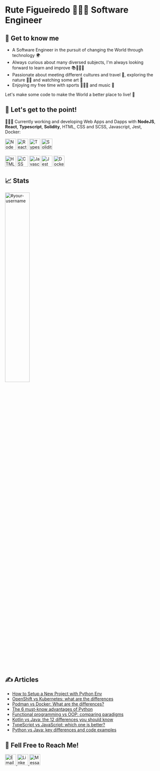 # Rute Figueiredo 👩🏻‍💻 Software Engineer

## 👋 Get to know me
- A Software Engineer in the pursuit of changing the World through technology 🌍
- Always curious about many diversed subjects, I'm always looking forward to learn and improve 📚🙇🏻‍♀️
- Passionate about meeting different cultures and travel 🛫, exploring the nature 🐾🌲 and watching some art 🎨
- Enjoying my free time with sports 🚵🏻‍♀️ and music 💃

Let's make some code to make the World a better place to live! 🌴

## 🎯 Let's get to the point!
👩🏻‍💻 Currently working and developing Web Apps and Dapps with **NodeJS**, **React**, **Typescript**, **Solidity**, HTML, CSS and SCSS, Javascript, Jest, Docker: <br />

<span>
  <img src="https://user-images.githubusercontent.com/23409167/225079105-8d0aa2ea-1db0-4905-a101-ef1d20e3d420.png" width="36" height="36" alt="NodeJS" />
  <img src="https://user-images.githubusercontent.com/23409167/225080919-c010b59d-4f11-4bca-971f-af8aa37aa81c.png" width="36" height="36" alt="React" />
  <img src="https://user-images.githubusercontent.com/23409167/225082390-9fc4591a-8a49-4130-9739-af19ae08f630.png" width="36" height="36" alt="Typescript" />
  <img src="https://user-images.githubusercontent.com/23409167/226442807-e681ef8d-0315-4c45-8259-1438e3f7745d.png" width="36" height="36" alt="Solidity" /> 
</span>
<br /><br />
<span>
  <img src="https://user-images.githubusercontent.com/23409167/226557605-b8099e8d-0bf3-4251-b711-dc14237525cc.png" width="36" height="36" alt="HTML" />
  <img src="https://user-images.githubusercontent.com/23409167/226558276-2a76ed7b-361b-4fd1-a55c-59b07c5432e2.png" width="36" height="36" alt="CSS" />
  <img src="https://user-images.githubusercontent.com/23409167/226558548-9864cd3c-1247-4a3f-b1ff-d53737525930.png" width="36" height="36" alt="Javascript" />
  <img src="https://user-images.githubusercontent.com/23409167/226554496-6ed2153b-6234-498d-ae38-a362ca245ed3.png" width="36" height="36" alt="Jest" />
  <img src="https://user-images.githubusercontent.com/23409167/226553025-fab21d65-d247-4661-890c-b1d442f4f5ff.png" width="36" height="36" alt="Docker" />
</span>


## 📈 Stats

<span>
  <img width="40%" src="https://github-readme-stats.vercel.app/api/top-langs?username=rutefig&show_icons=true&theme=buefy&title_color=333d29&text_color=414833&bg_color=ffffff&locale=en&layout=compact&hide_border=true" alt="#your-username" />
</span>

## ✍️ Articles
- [How to Setup a New Project with Python Env](https://medium.com/@rutefig/how-to-setup-a-new-project-with-python-env-f6a55a98fc05)
- [OpenShift vs Kubernetes: what are the differences](https://www.imaginarycloud.com/blog/openshift-vs-kubernetes-differences/)
- [Podman vs Docker: What are the differences?](https://www.imaginarycloud.com/blog/podman-vs-docker/)
- [The 6 must-know advantages of Python](https://www.imaginarycloud.com/blog/advantages-of-python/)
- [Functional programming vs OOP: comparing paradigms](https://www.imaginarycloud.com/blog/functional-programming-vs-oop/)
- [Kotlin vs Java: the 12 differences you should know](https://www.imaginarycloud.com/blog/kotlin-vs-java/)
- [TypeScript vs JavaScript: which one is better?](https://www.imaginarycloud.com/blog/typescript-vs-javascript/)
- [Python vs Java: key differences and code examples](https://www.imaginarycloud.com/blog/python-vs-java/)


## 📱 Fell Free to Reach Me!
<span>
  <a href="mailto:rfigueiredo.dev@gmail.com">
    <img src="https://user-images.githubusercontent.com/23409167/226564520-f673ae13-e923-4571-a12c-86d95f040c18.png" width="36" height="36" alt="Email me" />
  </a>
  <a href="https://www.linkedin.com/in/rute-figueiredo-dev/">
    <img src="https://user-images.githubusercontent.com/23409167/226563759-2c1dadb0-54de-4a20-8166-4dfc8d9b5422.png" width="36" height="36" alt="LinkedIn Profile" />
  </a>
  <a href="https://t.me/rutefig">
    <img src="https://user-images.githubusercontent.com/23409167/226565671-a2b48714-8274-4161-8e83-f949e79aa7c5.png" width="36" height="36" alt="Message me on Telegram" />
  </a>
</span>

<!--
**rutefig/rutefig** is a ✨ _special_ ✨ repository because its `README.md` (this file) appears on your GitHub profile.

Here are some ideas to get you started:

- 🔭 I’m currently working on ...
- 🌱 I’m currently learning ...
- 👯 I’m looking to collaborate on ...
- 🤔 I’m looking for help with ...
- 💬 Ask me about ...
- 📫 How to reach me: ...
- 😄 Pronouns: ...
- ⚡ Fun fact: ...

Stats:
<img width="48%" src="https://github-readme-stats.vercel.app/api?username=rutefig&show_icons=true&theme=transparent&title_color=ff8000&text_color=ffffff&bg_color=6a6a6a&locale=en&hide_border=true" alt="rutefig" />
<img width="48%" src="https://github-readme-streak-stats.herokuapp.com/?user=rutefig&theme=highcontrast&hide_border=true" alt="rutefig" />
-->

